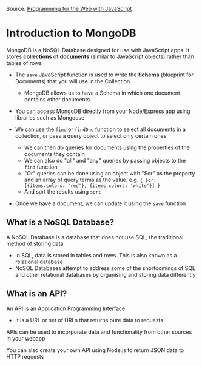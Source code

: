 Source: [Programming for the Web with JavaScript](https://github.com/elloo/p1xt-js-2.0-guided-studies/tree/master/programming-for-the-web-with-javascript)

# Introduction to MongoDB

MongoDB is a NoSQL Database designed for use with JavaScript apps. It stores __collections__ of __documents__ (similar to JavaScript objects) rather than tables of rows

* The `save` JavaScript function is used to write the __Schema__ (blueprint for Documents) that you will use in the Collection.
    
    * MongoDB allows us to have a Schema in which one document contains other documents

* You can access MongoDB directly from your Node/Express app using libraries such as Mongoose
* We can use the `find` or `findOne` function to select all documents in a collection, or pass a query object to select only certain ones

    * We can then do queries for documents using the properties of the documents they contain
    * We can also do "all" and "any" queries by passing objects to the `find` function
    * "Or" queries can be done using an object with "$or" as the property and an array of query terms as the value. e.g. `{ $or: [{items.colors: 'red'}, {items.colors: 'white'}] }`
    * And sort the results using `sort`

* Once we have a document, we can update it using the `save` function

## What is a NoSQL Database?

A NoSQL Database is a database that does not use SQL, the traditional method of storing data

* In SQL, data is stored in tables and rows. This is also known as a relational database
* NoSQL Databases attempt to address some of the shortcomings of SQL and other relational databases by organising and storing data differently

## What is an API?

An API is an Application Programming Interface

* It is a URL or set of URLs that returns pure data to requests 

APIs can be used to incorporate data and functionality from other sources in your webapp

You can also create your own API using Node.js to return JSON data to HTTP requests